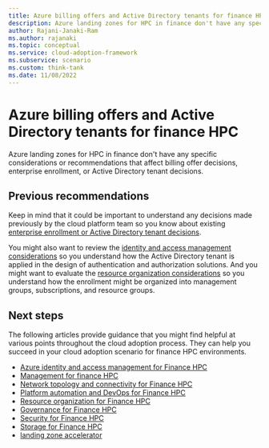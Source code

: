 ```yaml
---
title: Azure billing offers and Active Directory tenants for finance HPC
description: Azure landing zones for HPC in finance don't have any specific considerations or recommendations that affect billing offer decisions, enterprise enrollment, or Active Directory tenant decisions.
author: Rajani-Janaki-Ram
ms.author: rajanaki
ms.topic: conceptual
ms.service: cloud-adoption-framework
ms.subservice: scenario
ms.custom: think-tank
ms.date: 11/08/2022
---
```


# Azure billing offers and Active Directory tenants for finance HPC

Azure landing zones for HPC in finance don't have any specific considerations or recommendations that affect billing offer decisions, enterprise enrollment, or Active Directory tenant decisions.

## Previous recommendations 

Keep in mind that it could be important to understand any decisions made previously by the cloud platform team so you know about existing [enterprise enrollment or Active Directory tenant decisions](../../../ready/landing-zone/design-area/azure-billing-ad-tenant.md).

You might also want to review the [identity and access management considerations](../../sap/eslz-identity-and-access-management.md) so you understand how the Active Directory tenant is applied in the design of authentication and authorization solutions. And you might want to evaluate the [resource organization considerations](../../sap/eslz-resource-organization.md) so you understand how the enrollment might be organized into management groups, subscriptions, and resource groups.

## Next steps

The following articles provide guidance that you might find helpful at various points throughout the cloud adoption process. They can help you succeed in your cloud adoption scenario for finance HPC environments.

- [Azure identity and access management for Finance HPC](./identity-access-management.md)
- [Management for finance HPC](./management.md)
- [Network topology and connectivity for Finance HPC](./network-topology-connectivity.md)
- [Platform automation and DevOps for Finance HPC](./platform-automation-devops.md)
- [Resource organization for Finance HPC](./resource-organization.md)
- [Governance for Finance HPC](./security-governance-compliance.md)
- [Security for Finance HPC](./security.md)
- [Storage for Finance HPC](./storage.md)
- [landing zone accelerator](../azure-hpc-landing-zone-accelerator.md)